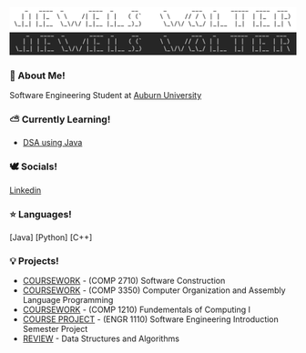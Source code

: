 ![Lightmode](https://github.com/jewelsw/jewelsw/blob/main/Screen%20Shot%202024-02-13%20at%204.27.07%20PM.png#gh-light-mode-only)
![Darkmode](https://github.com/jewelsw/jewelsw/blob/main/Screen%20Shot%202024-02-13%20at%204.28.27%20PM.png#gh-dark-mode-only)

### 🤍 About Me!
Software Engineering Student at [Auburn University](https://eng.auburn.edu/)

<!--
### ✨ What I'm Up to!
-->

### ⛅️ Currently Learning!

- [DSA using Java](https://github.com/jewelsw/DSA) 

<!--
- [COMP 3220] - Principles of Programming Languages
- [COMP 3270] - Introduction to Algorithms
- [COMP 3500] - Introduction to Operating Systems
- [COMP 3700] - Software Modeling and Design
-->

### 🕊 Socials!

[Linkedin](https://i.stack.imgur.com/gVE0j.png)
<!--
[![](<img src='https://github.com/jewelsw/jewelsw/blob/main/insta%20logo.webp' width='25'>)](https://www.instagram.com/jewels.wolter/])
-->
 <!--
[![Linkedin](https://i.stack.imgur.com/gVE0j.png)](https://www.linkedin.com/in/ella-wolter/)
&nbsp;
-->
### ⭐️ Languages!
[Java] [Python] [C++]

### 💡 Projects!
- [COURSEWORK](https://github.com/jewelsw/COMP-2710) - (COMP 2710) Software Construction
- [COURSEWORK](https://github.com/jewelsw/COMP-3350) - (COMP 3350) Computer Organization and Assembly Language Programming
- [COURSEWORK](https://github.com/jewelsw/COMP-1210) - (COMP 1210) Fundementals of Computing I
- [COURSE PROJECT](https://github.com/jewelsw/TheDashboard) - (ENGR 1110) Software Engineering Introduction Semester Project
- [REVIEW](https://github.com/jewelsw/DSA) - Data Structures and Algorithms 

